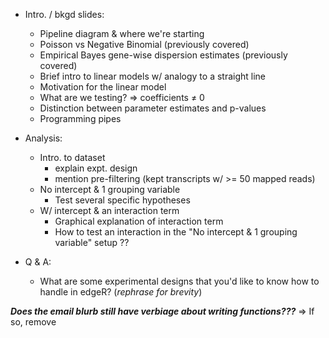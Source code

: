 - Intro. / bkgd slides:
	- Pipeline diagram & where we're starting
	- Poisson vs Negative Binomial (previously covered)
	- Empirical Bayes gene-wise dispersion estimates (previously covered)
	- Brief intro to linear models w/ analogy to a straight line
	- Motivation for the linear model
	- What are we testing? => coefficients ≠ 0
	- Distinction between parameter estimates and p-values
	- Programming pipes

- Analysis:
	- Intro. to dataset
		- explain expt. design
		- mention pre-filtering (kept transcripts w/ >= 50 mapped reads)
	- No intercept & 1 grouping variable
		- Test several specific hypotheses
	- W/ intercept & an interaction term
		- Graphical explanation of interaction term
		- How to test an interaction in the "No intercept & 1 grouping variable" setup ??

- Q & A:
	- What are some experimental designs that you'd like to know how to handle in edgeR? (*rephrase for brevity*)
		
***Does the email blurb still have verbiage about writing functions???*** => If so, remove